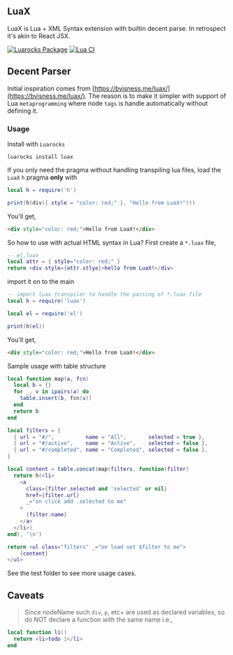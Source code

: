 ## LuaX

LuaX is Lua + XML Syntax extension with builtin decent parse. In retrospect it's akin to React JSX.


<a href="https://luarocks.org/modules/syarul/luax" rel="nofollow"><img alt="Luarocks Package" src="https://img.shields.io/badge/Luarocks-1.0.2-blue.svg" style="max-width:100%;"></a>
[![Lua CI](https://github.com/syarul/luax/actions/workflows/lua.yml/badge.svg)](https://github.com/syarul/luax/actions/workflows/lua.yml)

## Decent Parser
Initial inspiration comes from [https://bvisness.me/luax/](https://bvisness.me/luax/). The reason is to make it simpler with support of Lua `metaprogramming` where node `tags` is handle automatically without defining it.

### Usage

Install with `Luarocks`

`luarocks install luax`

If you only need the pragma without handling transpiling lua files, load the `LuaX` `h` pragma **only** with
```lua
local h = require('h')

print(h(div({ style = "color: red;" }, "Hello from LuaX!")))
```

You'll get,

```html
<div style="color: red;">Hello from LuaX!</div>
```
So how to use with actual HTML syntax in Lua? First create a `*.luax` file,

```lua
-- el.luax
local attr = { style="color: red;" }
return <div style={attr.stlye}>hello from LuaX!</div>
```

import it on to the main
```lua
-- import luax transpiler to handle the parsing of *.luax file
local h = require('luax')

local el = require('el')

print(h(el))
```

You'll get,

```html
<div style="color: red;">Hello from LuaX!</div>
```

Sample usage with table structure

```lua
local function map(a, fcn)
  local b = {}
  for _, v in ipairs(a) do
    table.insert(b, fcn(v))
  end
  return b
end

local filters = {
  { url = "#/",          name = "All",       selected = true },
  { url = "#/active",    name = "Active",    selected = false },
  { url = "#/completed", name = "Completed", selected = false },
}

local content = table.concat(map(filters, function(filter)
  return h(<li>
    <a
      class={filter.selected and 'selected' or nil}
      href={filter.url}
      _="on click add .selected to me"
    >
      {filter.name}
    </a>
  </li>)
end), '\n')

return <ul class="filters" _="on load set $filter to me">
    {content}
</ul>
```

See the test folder to see more usage cases.

## Caveats

> Since nodeName such `div`, `p`, etc+ are used as declared variables, so do NOT declare a function with the same name i.e.,

```lua
local function li()
  return <li>todo 1</li>
end

```
